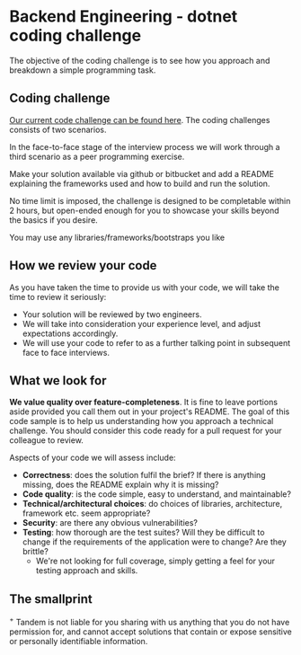 Backend Engineering - dotnet coding challenge
===================================================================

The objective of the coding challenge is to see how you approach and breakdown a simple programming task.

Coding challenge
----------------

[Our current code challenge can be found here](backend-coding-challenge.md). The coding challenges consists of two scenarios.

In the face-to-face stage of the interview process we will work through a third scenario as a peer programming exercise.

Make your solution available via github or bitbucket and add a README explaining the frameworks used and how to build and run the solution.

No time limit is imposed, the challenge is designed to be completable within 2 hours, but open-ended enough for you to showcase your skills beyond the basics if you desire.

You may use any libraries/frameworks/bootstraps you like 


How we review your code
-----------------------

As you have taken the time to provide us with your code, we will take the time to review it seriously:

* Your solution will be reviewed by two engineers.
* We will take into consideration your experience level, and adjust expectations accordingly.
* We will use your code to refer to as a further talking point in subsequent face to face interviews.


What we look for
----------------

**We value quality over feature-completeness**. It is fine to leave portions aside provided you call them out in your project's README. The goal of this code sample is to help us understanding how you approach a technical challenge. You should consider this code ready for a pull request for your colleague to review.

Aspects of your code we will assess include:

* **Correctness**: does the solution fulfil the brief? If there is anything missing, does the README explain why it is missing?
* **Code quality**: is the code simple, easy to understand, and maintainable?
* **Technical/architectural choices**: do choices of libraries, architecture, framework etc. seem appropriate?
* **Security**: are there any obvious vulnerabilities?
* **Testing**: how thorough are the test suites? Will they be difficult to change if the requirements of the application were to change? Are they brittle?
	* We're not looking for full coverage, simply getting a feel for your testing approach and skills.

The smallprint
-------------- 
<sup>+</sup> Tandem is not liable for you sharing with us anything that you do not have permission for, and cannot accept solutions that contain or expose sensitive or personally identifiable information.

